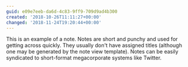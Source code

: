 ```yaml
---
guid: e09e7eeb-da6d-4c83-9ff9-709d9ad4b300
created: '2018-10-26T11:11:27+00:00'
changed: '2018-11-24T19:20:44+00:00'
---
```


This is an example of a note. Notes are short and punchy and used for getting across quickly. They usually don't have assigned titles (although one may be generated by the note view template). Notes can be easily syndicated to short-format megacorporate systems like Twitter.